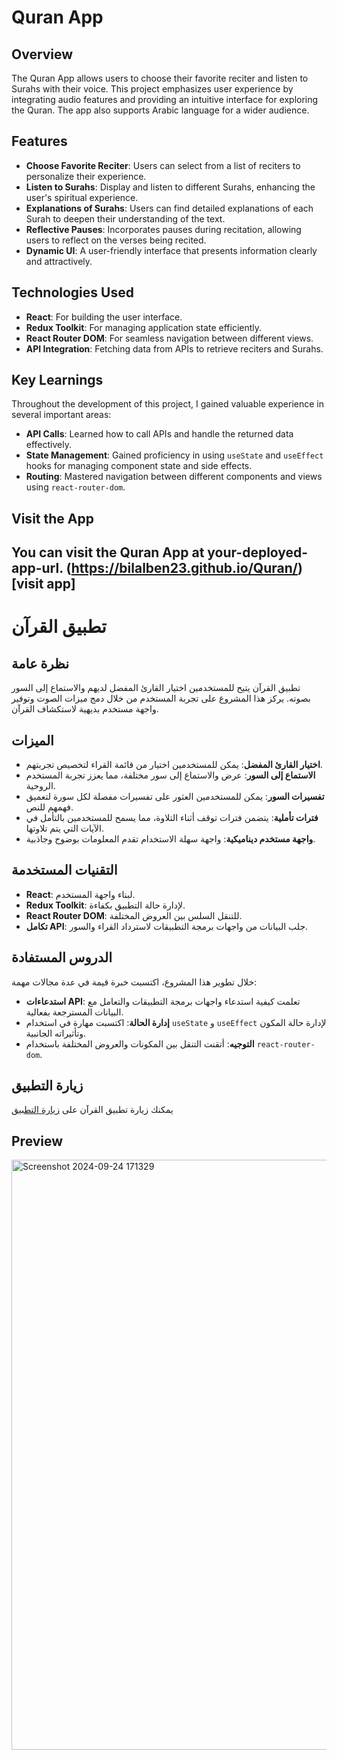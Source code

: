 # Quran App

## Overview
The Quran App allows users to choose their favorite reciter and listen to Surahs with their voice. This project emphasizes user experience by integrating audio features and providing an intuitive interface for exploring the Quran. The app also supports Arabic language for a wider audience.

## Features
- **Choose Favorite Reciter**: Users can select from a list of reciters to personalize their experience.
- **Listen to Surahs**: Display and listen to different Surahs, enhancing the user's spiritual experience.
- **Explanations of Surahs**: Users can find detailed explanations of each Surah to deepen their understanding of the text.
- **Reflective Pauses**: Incorporates pauses during recitation, allowing users to reflect on the verses being recited.
- **Dynamic UI**: A user-friendly interface that presents information clearly and attractively.

## Technologies Used
- **React**: For building the user interface.
- **Redux Toolkit**: For managing application state efficiently.
- **React Router DOM**: For seamless navigation between different views.
- **API Integration**: Fetching data from APIs to retrieve reciters and Surahs.

## Key Learnings
Throughout the development of this project, I gained valuable experience in several important areas:
- **API Calls**: Learned how to call APIs and handle the returned data effectively.
- **State Management**: Gained proficiency in using `useState` and `useEffect` hooks for managing component state and side effects.
- **Routing**: Mastered navigation between different components and views using `react-router-dom`.

## Visit the App
You can visit the Quran App at your-deployed-app-url. (https://bilalben23.github.io/Quran/)[visit app]
---

# تطبيق القرآن

## نظرة عامة
تطبيق القرآن يتيح للمستخدمين اختيار القارئ المفضل لديهم والاستماع إلى السور بصوته. يركز هذا المشروع على تجربة المستخدم من خلال دمج ميزات الصوت وتوفير واجهة مستخدم بديهية لاستكشاف القرآن.

## الميزات
- **اختيار القارئ المفضل**: يمكن للمستخدمين اختيار من قائمة القراء لتخصيص تجربتهم.
- **الاستماع إلى السور**: عرض والاستماع إلى سور مختلفة، مما يعزز تجربة المستخدم الروحية.
- **تفسيرات السور**: يمكن للمستخدمين العثور على تفسيرات مفصلة لكل سورة لتعميق فهمهم للنص.
- **فترات تأملية**: يتضمن فترات توقف أثناء التلاوة، مما يسمح للمستخدمين بالتأمل في الآيات التي يتم تلاوتها.
- **واجهة مستخدم ديناميكية**: واجهة سهلة الاستخدام تقدم المعلومات بوضوح وجاذبية.

## التقنيات المستخدمة
- **React**: لبناء واجهة المستخدم.
- **Redux Toolkit**: لإدارة حالة التطبيق بكفاءة.
- **React Router DOM**: للتنقل السلس بين العروض المختلفة.
- **تكامل API**: جلب البيانات من واجهات برمجة التطبيقات لاسترداد القراء والسور.

## الدروس المستفادة
خلال تطوير هذا المشروع، اكتسبت خبرة قيمة في عدة مجالات مهمة:
- **استدعاءات API**: تعلمت كيفية استدعاء واجهات برمجة التطبيقات والتعامل مع البيانات المسترجعة بفعالية.
- **إدارة الحالة**: اكتسبت مهارة في استخدام `useState` و `useEffect` لإدارة حالة المكون وتأثيراته الجانبية.
- **التوجيه**: أتقنت التنقل بين المكونات والعروض المختلفة باستخدام `react-router-dom`.
  
## زيارة التطبيق
يمكنك زيارة تطبيق القرآن على [زيارة التطبيق](https://bilalben23.github.io/Quran/)

## Preview
<img width="944" alt="Screenshot 2024-09-24 171329" src="https://github.com/user-attachments/assets/d1c4d7fa-56b5-40c1-a89c-416d2c65ec7c">

